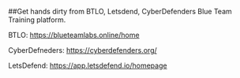 ##Get hands dirty from BTLO, Letsdend, CyberDefenders Blue Team Training platform.

BTLO: https://blueteamlabs.online/home

CyberDefneders: https://cyberdefenders.org/

LetsDefend: https://app.letsdefend.io/homepage
